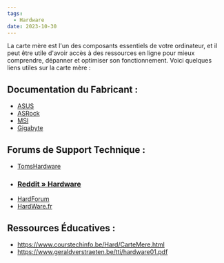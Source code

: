 ```yaml
---
tags:
  - Hardware
date: 2023-10-30
---
```

La carte mère est l'un des composants essentiels de votre ordinateur, et il peut être utile d'avoir accès à des ressources en ligne pour mieux comprendre, dépanner et optimiser son fonctionnement. Voici quelques liens utiles sur la carte mère :

## **Documentation du Fabricant :**

- [ASUS](https://www.asus.com/)
- [ASRock](https://www.asrock.com/)
- [MSI](https://www.msi.com/)
- [Gigabyte](https://www.gigabyte.com/)

## **Forums de Support Technique :**

   - [TomsHardware](https://forums.tomshardware.com/)
   - ### [Reddit » Hardware](https://www.reddit.com/r/hardware/)
   - [HardForum](https://hardforum.com/)
   - [HardWare.fr](https://www.hardware.fr/)
   
## **Ressources Éducatives :**

- https://www.courstechinfo.be/Hard/CarteMere.html
- https://www.geraldverstraeten.be/tti/hardware01.pdf



